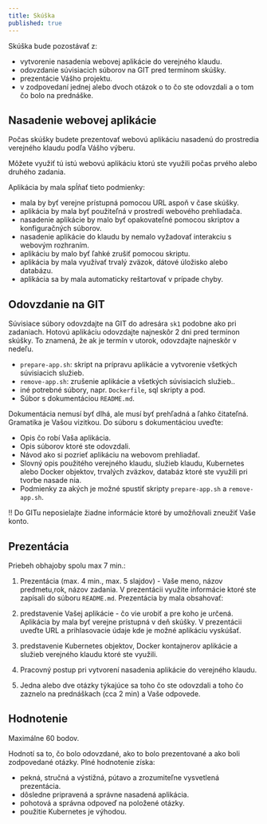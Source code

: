 ```yaml
---
title: Skúška
published: true
---
```


Skúška bude pozostávať z:

- vytvorenie nasadenia webovej aplikácie do verejného klaudu.
- odovzdanie súvisiacich súborov na GIT pred termínom skúšky.
- prezentácie Vášho projektu.
- v zodpovedaní jednej alebo dvoch otázok o to čo ste odovzdali a o tom čo bolo na prednáške.

## Nasadenie webovej aplikácie

Počas skúšky  budete prezentovať webovú aplikáciu nasadenú do prostredia verejného klaudu podľa Vášho výberu.

Môžete využiť tú istú webovú aplikáciu ktorú ste využili počas prvého alebo druhého zadania.

Aplikácia by mala spĺňať tieto podmienky:

- mala by byť verejne prístupná pomocou URL aspoň v čase skúšky.
- aplikácia by mala byť použiteľná v prostredí webového prehliadača.
- nasadenie aplikácie by malo byť opakovateľné pomocou skriptov a konfiguračných súborov.
- nasadenie aplikácie do klaudu by nemalo vyžadovať interakciu s webovým rozhraním. 
- aplikáciu by malo byť ľahké zrušiť pomocou skriptu.
- aplikácia by mala využívať trvalý zväzok, dátové úložisko alebo databázu.
- aplikácia sa by mala automaticky reštartovať v prípade chyby.

## Odovzdanie na GIT

Súvisiace súbory odovzdajte na GIT do adresára `sk1` podobne ako pri zadaniach. Hotovú aplikáciu odovzdajte najneskôr 2 dni pred termínon skúšky. To znamená, že ak je termín v utorok, odovzdajte najneskôr v nedeľu.

- `prepare-app.sh`: skript na prípravu aplikácie a vytvorenie všetkých súvisiacich služieb.
- `remove-app.sh`: zrušenie aplikácie a všetkých súvisiacich služieb..
- iné potrebné súbory, napr. `Dockerfile`,  sql skripty a pod.
- Súbor s dokumentáciou `README.md`.

Dokumentácia nemusí byť dlhá, ale musí byť prehľadná a ľahko čitateľná. 
Gramatika je Vašou vizitkou. 
Do súboru s dokumentáciou uveďte:

- Opis čo robí Vaša aplikácia.
- Opis súborov ktoré ste odovzdali.
- Návod ako si pozrieť aplikáciu na webovom prehliadať.
- Slovný opis použitého verejného klaudu, služieb klaudu, Kubernetes alebo Docker objektov, trvalých zväzkov, databáz ktoré ste využili pri tvorbe nasade nia. 
- Podmienky za akých je možné spustiť skripty `prepare-app.sh` a `remove-app.sh`.

!! Do GITu neposielajte žiadne informácie ktoré by umožňovali zneužiť Vaše konto. 

## Prezentácia

Priebeh obhajoby spolu  max 7 min.:

1. Prezentácia (max. 4 min., max. 5 slajdov) - Vaše meno, názov predmetu,rok,  názov zadania. V prezentácii využite informácie ktoré ste zapísali do súboru `README.md`. Prezentácia by mala obsahovať:

  1. predstavenie Vašej aplikácie - čo vie urobiť a pre koho je určená. Aplikácia by mala byť verejne prístupná v deň skúšky. V prezentácii uveďte URL a prihlasovacie údaje kde je možné aplikáciu vyskúšať.
  2. predstavenie Kubernetes objektov, Docker kontajnerov aplikácie a služieb verejného klaudu ktoré ste využili.
  3. Pracovný postup pri vytvorení nasadenia  aplikácie do verejného klaudu.

2. Jedna alebo dve otázky týkajúce sa toho čo ste odovzdali a toho čo zaznelo na prednáškach  (cca 2 min) a Vaše odpovede.

## Hodnotenie

Maximálne 60 bodov. 

Hodnotí sa to, čo bolo odovzdané,  ako to bolo prezentované  a ako boli zodpovedané otázky. Plné hodnotenie získa:
    
- pekná, stručná a výstižná, pútavo a zrozumiteľne vysvetlená prezentácia.
- dôsledne pripravená a správne nasadená aplikácia.
- pohotová a správna odpoveď na položené otázky.
- použitie Kubernetes je výhodou.


